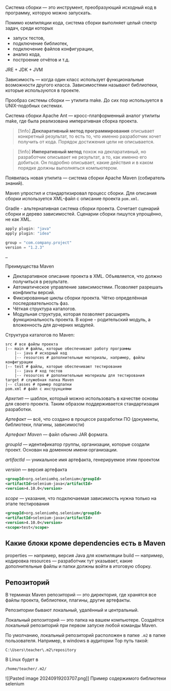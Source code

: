 Система сборки — это инструмент, преобразующий исходный код в программу, которую можно запускать.

Помимо компиляции кода, система сборки выполняет целый спектр задач, среди которых 
- запуск тестов,
- подключение библиотек,
- подключение файлов конфигурации,
- анализ кода,
- построение отчётов и т.д.

JRE + JDK + JVM


Зависимость — когда один класс использует функциональные возможности другого класса. Зависимостями называют библиотеки, которые используются в проекте.

Прообраз системы сборки — утилита make. До сих пор используется в UNIX-подобных системах. 

Система сборки Apache Ant — кросс-платформенный аналог утилиты make, где была реализована императивная сборка проекта.

> [!info] **Декларативный метод программирования** описывает конкретный результат, то есть то, что именно разработчик хочет получить от кода. Порядок достижения цели не описывается.

> [!info] **Императивный метод** похож на декларативный, но разработчик описывает не результат, а то, как именно его добиться. Он подробно описывает, какие действия и в каком порядке должны выполняться компьютером.

Появилась новая утилита — система сборки Apache Maven (собиратель знаний).

Maven упростил и стандартизировал процесс сборки. Для описания сборки используется XML-файл с описание проекта `pom.xml`.

Gradle - альтернативная система сборки проекта. Сочетает сценарий сборки и дерево зависимостей. Сценарии сборки пишутся упрощённо, не как XML. 

```gradle
apply plugin: "java"
apply plugin: "idea"

group = "com.company.project"
version = "1.2.3"

…

```

Преимущества Maven
- Декларативное описание проекта в XML. Объявляется, что должно получиться в результате.
- Автоматическое управление зависимостями. Позволяет разрешать конфликты версий. 
- Фиксированные циклы сборки проекта. Чётко определённая последовательность фаз.
- Чёткая структура каталогов.
- Модульная структура, которая позволяет расширять функциональность проекта. В корне - родительский модуль, а вложенность для дочерних модулей.

Структура каталогов по Maven:
```
src # все файлы проекта
|--	main # файлы, которые обеспечивают работу программы
	|--	java # исходный код
	|--	resources # дополнительные материалы, например, файлы конфигурации
|--	test # файлы, которые обеспечивают тестирование
	|--	java # код тестов
	|--	resources # дополнительные материалы для тестирования
target # служебная папка Maven
|--	classes # пример подпапки
pom.xml # файл с инструкциями
```

*Архетип* — шаблон, который можно использовать в качестве основы для своего проекта. Таким образом поддерживается стандартизация разработки. 

*Артефакт* — всё, что создано в процессе разработки ПО (документы, библиотеки, плагины, зависимости)

*Артефакт Maven* — файл обычно JAR формата. 

*groupId* — идентификатор группы, организации, которые создали проект. Основан на доменном имени организации.

*artifactId* — уникальное имя артефакта, генерируемое этим проектом

*version* — версия артефакта
```xml
<groupId>org.seleniumhq.selenium</groupId>  
<artifactId>selenium-java</artifactId>  
<version>4.10.0</version>
```

*scope* — указание, что подключаемая зависимость нужна только на этапе тестирования

```xml
<groupId>org.seleniumhq.selenium</groupId>  
<artifactId>selenium-java</artifactId>  
<version>4.10.0</version>
<scope>test</scope>
```

## Какие блоки кроме dependencies есть в Maven
properties — например, версия Java для компиляции
build — например, кодировка
resources — разработчик тут указывает, какие дополнительные файлы и папки должны войти в итоговую сборку.  

## Репозиторий

В терминах Maven репозиторий — это директория, где хранятся все файлы проекта, библиотеки, плагины, другие артефакты.

Репозитории бывают локальный, удалённый и центральный.

Локальный репозиторий — это папка на вашем компьютере. Создаётся локальный репозиторий при первом запуске любой команды Maven.

По умолчанию, локальный репозиторий расположен в папке `.m2` в папке пользователя.
Например, в windows в аудитории Top путь такой:
```
C:\Users\teacher\.m2\repository
```
В Linux будет в 
```
/home/teacher/.m2/
```

![[Pasted image 20240919203707.png]]
Пример содержимого библиотеки selenium
